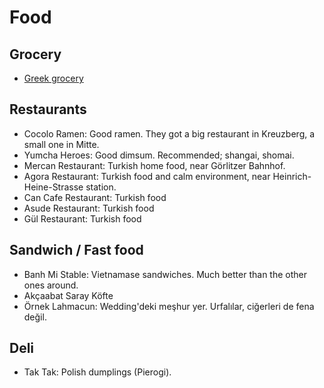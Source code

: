 # Food 

## Grocery

* [Greek grocery](http://www.tastehellas.de/supermarkt-feinkost)

## Restaurants

* Cocolo Ramen: Good ramen. They got a big restaurant in Kreuzberg, a small one in Mitte.
* Yumcha Heroes: Good dimsum. Recommended; shangai, shomai.
* Mercan Restaurant: Turkish home food, near Görlitzer Bahnhof. 
* Agora Restaurant: Turkish food and calm environment, near Heinrich-Heine-Strasse station.
* Can Cafe Restaurant: Turkish food
* Asude Restaurant: Turkish food
* Gül Restaurant: Turkish food

## Sandwich / Fast food

* Banh Mi Stable: Vietnamase sandwiches. Much better than the other ones around.
* Akçaabat Saray Köfte
* Örnek Lahmacun: Wedding'deki meşhur yer. Urfalılar, ciğerleri de fena değil.

## Deli

* Tak Tak: Polish dumplings (Pierogi).

